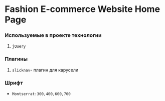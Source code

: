 # Fashion E-commerce Website Home Page

### Используемые в проекте технологии
1.	`jQuery`

### Плагины
1.	`slicknav`- плагин для карусели

### Шрифт
*	`Montserrat:300,400,600,700`